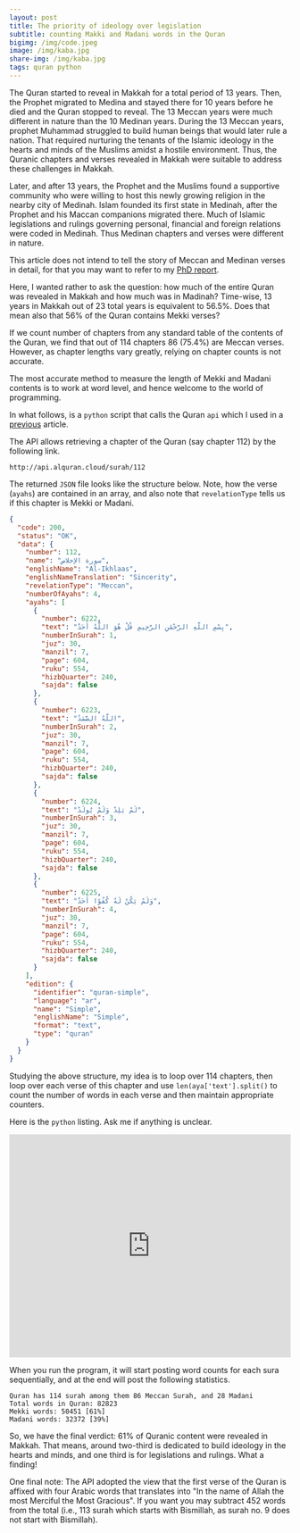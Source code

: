 ```yaml
---
layout: post
title: The priority of ideology over legislation
subtitle: counting Makki and Madani words in the Quran
bigimg: /img/code.jpeg
image: /img/kaba.jpg
share-img: /img/kaba.jpg
tags: quran python
---
```

The Quran started to reveal in Makkah for a total period of 13 years. Then, the Prophet migrated to Medina and stayed there for 10 years before he died and the Quran stopped to reveal. The 13 Meccan years were much different in nature than the 10 Medinan years. During the 13 Meccan years, prophet Muhammad struggled to build human beings that would later rule a nation. That required nurturing the tenants of the Islamic ideology in the hearts and minds of the Muslims amidst a hostile environment. Thus, the Quranic chapters and verses revealed in Makkah were suitable to address these challenges in Makkah. 

Later, and after 13 years, the Prophet and the Muslims found a supportive community who were willing to host this newly growing religion in the nearby city of Medinah. Islam founded its first state in Medinah, after the Prophet and his Maccan companions migrated there. Much of Islamic legislations and rulings governing personal, financial and foreign relations were coded in Medinah. Thus Medinan chapters and verses were different in nature. 

This article does not intend to tell the story of Meccan and Medinan verses in detail, for that you may want to refer to my [PhD report](http://textminingthequran.com/papers/firstyear.pdf).

Here, I wanted rather to ask the question: how much of the entire Quran was revealed in Makkah and how much was in Madinah? Time-wise, 13 years in Makkah out of 23 total years is equivalent to 56.5%. Does that mean also that 56% of the Quran contains Mekki verses? 

If we count number of chapters from any standard table of the contents of the Quran, we find that out of 114 chapters 86 (75.4%) are Meccan verses. However, as chapter lengths vary greatly, relying on chapter counts is not accurate. 

The most accurate method to measure the length of Mekki and Madani contents is to work at word level, and hence welcome to the world of programming. 

In what follows, is a `python` script that calls the Quran `api` which I used in a [previous](http://abdulbaqi.io/2018/10/04/random-verse-python/) article. 

The API allows retrieving a chapter of the Quran (say chapter 112) by the following link. 

```
http://api.alquran.cloud/surah/112
```

The returned `JSON` file looks like the structure below. Note, how the verse (`ayahs`) are contained in an array, and also note that `revelationType` tells us if this chapter is Mekki or Madani. 

```json
{
  "code": 200,
  "status": "OK",
  "data": {
    "number": 112,
    "name": "سورة الإخلاص",
    "englishName": "Al-Ikhlaas",
    "englishNameTranslation": "Sincerity",
    "revelationType": "Meccan",
    "numberOfAyahs": 4,
    "ayahs": [
      {
        "number": 6222,
        "text": "بِسْمِ اللَّهِ الرَّحْمَٰنِ الرَّحِيمِ قُلْ هُوَ اللَّهُ أَحَدٌ",
        "numberInSurah": 1,
        "juz": 30,
        "manzil": 7,
        "page": 604,
        "ruku": 554,
        "hizbQuarter": 240,
        "sajda": false
      },
      {
        "number": 6223,
        "text": "اللَّهُ الصَّمَدُ",
        "numberInSurah": 2,
        "juz": 30,
        "manzil": 7,
        "page": 604,
        "ruku": 554,
        "hizbQuarter": 240,
        "sajda": false
      },
      {
        "number": 6224,
        "text": "لَمْ يَلِدْ وَلَمْ يُولَدْ",
        "numberInSurah": 3,
        "juz": 30,
        "manzil": 7,
        "page": 604,
        "ruku": 554,
        "hizbQuarter": 240,
        "sajda": false
      },
      {
        "number": 6225,
        "text": "وَلَمْ يَكُنْ لَهُ كُفُوًا أَحَدٌ",
        "numberInSurah": 4,
        "juz": 30,
        "manzil": 7,
        "page": 604,
        "ruku": 554,
        "hizbQuarter": 240,
        "sajda": false
      }
    ],
    "edition": {
      "identifier": "quran-simple",
      "language": "ar",
      "name": "Simple",
      "englishName": "Simple",
      "format": "text",
      "type": "quran"
    }
  }
}

```

Studying the above structure, my idea is to loop over 114 chapters, then loop over each verse of this chapter and use `len(aya['text'].split()` to count the number of words in each verse and then maintain appropriate counters.  

Here is the `python` listing. Ask me if anything is unclear. 


<iframe height="400px" width="100%" src="https://repl.it/@baqi/count-verse-makki-madani?lite=true" scrolling="no" frameborder="no" allowtransparency="true" allowfullscreen="true" sandbox="allow-forms allow-pointer-lock allow-popups allow-same-origin allow-scripts allow-modals"></iframe>

When you run the program, it will start posting word counts for each sura sequentially, and at the end will post the following statistics.

```
Quran has 114 surah among them 86 Meccan Surah, and 28 Madani
Total words in Quran: 82823
Mekki words: 50451 [61%]
Madani words: 32372 [39%]
```
So, we have the final verdict: 61% of Quranic content were revealed in Makkah. That means, around two-third is dedicated to build ideology in the hearts and minds, and one third is for legislations and rulings. What a finding!

One final note: The API adopted the view that the first verse of the Quran is affixed with four Arabic words that translates into "In the name of Allah the most Merciful the Most Gracious". If you want you may subtract 452 words from the total (i.e., 113 surah which starts with Bismillah, as surah no. 9 does not start with Bismillah).